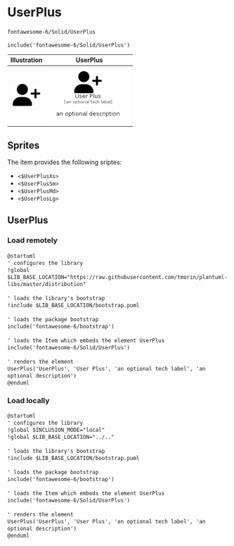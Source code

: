 # UserPlus


```text
fontawesome-6/Solid/UserPlus
```

```text
include('fontawesome-6/Solid/UserPlus')
```



| Illustration | UserPlus |
| :---: | :---: |
| ![illustration for Illustration](../../fontawesome-6/Solid/UserPlus.png) | ![illustration for UserPlus](../../fontawesome-6/Solid/UserPlus.Local.png) |



## Sprites
The item provides the following sriptes:

- `<$UserPlusXs>`
- `<$UserPlusSm>`
- `<$UserPlusMd>`
- `<$UserPlusLg>`





## UserPlus

### Load remotely
```plantuml
@startuml
' configures the library
!global $LIB_BASE_LOCATION="https://raw.githubusercontent.com/tmorin/plantuml-libs/master/distribution"

' loads the library's bootstrap
!include $LIB_BASE_LOCATION/bootstrap.puml

' loads the package bootstrap
include('fontawesome-6/bootstrap')

' loads the Item which embeds the element UserPlus
include('fontawesome-6/Solid/UserPlus')

' renders the element
UserPlus('UserPlus', 'User Plus', 'an optional tech label', 'an optional description')
@enduml
```

### Load locally
```plantuml
@startuml
' configures the library
!global $INCLUSION_MODE="local"
!global $LIB_BASE_LOCATION="../.."

' loads the library's bootstrap
!include $LIB_BASE_LOCATION/bootstrap.puml

' loads the package bootstrap
include('fontawesome-6/bootstrap')

' loads the Item which embeds the element UserPlus
include('fontawesome-6/Solid/UserPlus')

' renders the element
UserPlus('UserPlus', 'User Plus', 'an optional tech label', 'an optional description')
@enduml
```

